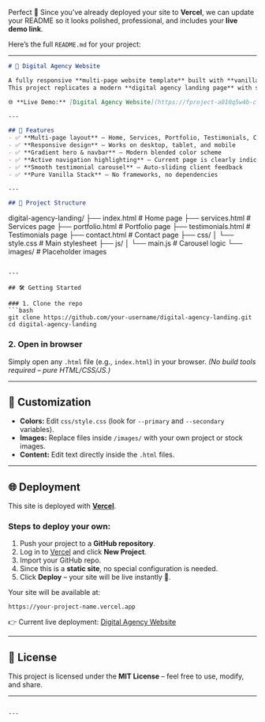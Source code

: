 Perfect 🚀 Since you’ve already deployed your site to **Vercel**, we can update your README so it looks polished, professional, and includes your **live demo link**.

Here’s the full `README.md` for your project:

---

```markdown
# 🚀 Digital Agency Website

A fully responsive **multi-page website template** built with **vanilla HTML, CSS, and JavaScript**.  
This project replicates a modern **digital agency landing page** with sections for services, portfolio, testimonials, and contact.  

🌐 **Live Demo:** [Digital Agency Website](https://fproject-a010q5w4b-ciurimike-gmailcoms-projects.vercel.app)  

---

## 📂 Features
- ✅ **Multi-page layout** – Home, Services, Portfolio, Testimonials, Contact  
- ✅ **Responsive design** – Works on desktop, tablet, and mobile  
- ✅ **Gradient hero & navbar** – Modern blended color scheme  
- ✅ **Active navigation highlighting** – Current page is clearly indicated  
- ✅ **Smooth testimonial carousel** – Auto-sliding client feedback  
- ✅ **Pure Vanilla Stack** – No frameworks, no dependencies  

---

## 📁 Project Structure
```

digital-agency-landing/
├── index.html         # Home page
├── services.html      # Services page
├── portfolio.html     # Portfolio page
├── testimonials.html  # Testimonials page
├── contact.html       # Contact page
├── css/
│     └── style.css    # Main stylesheet
├── js/
│     └── main.js      # Carousel logic
└── images/            # Placeholder images

````

---

## 🛠️ Getting Started

### 1. Clone the repo
```bash
git clone https://github.com/your-username/digital-agency-landing.git
cd digital-agency-landing
````

### 2. Open in browser

Simply open any `.html` file (e.g., `index.html`) in your browser.
*(No build tools required – pure HTML/CSS/JS.)*

---

## 🎨 Customization

* **Colors:** Edit `css/style.css` (look for `--primary` and `--secondary` variables).
* **Images:** Replace files inside `/images/` with your own project or stock images.
* **Content:** Edit text directly inside the `.html` files.

---

## 🌐 Deployment

This site is deployed with **[Vercel](https://vercel.com/)**.

### Steps to deploy your own:

1. Push your project to a **GitHub repository**.
2. Log in to [Vercel](https://vercel.com/) and click **New Project**.
3. Import your GitHub repo.
4. Since this is a **static site**, no special configuration is needed.
5. Click **Deploy** – your site will be live instantly 🎉.

Your site will be available at:

```
https://your-project-name.vercel.app
```

👉 Current live deployment: [Digital Agency Website](https://fproject-a010q5w4b-ciurimike-gmailcoms-projects.vercel.app)

---

## 📜 License

This project is licensed under the **MIT License** – feel free to use, modify, and share.

---

```

---

```
